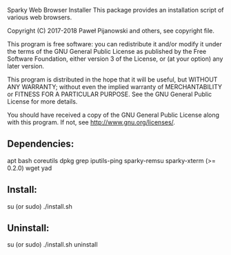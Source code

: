 Sparky Web Browser Installer
This package provides an installation script of various web browsers.

Copyright (C) 2017-2018 Paweł Pijanowski and others, see copyright file.

This program is free software: you can redistribute it and/or modify
it under the terms of the GNU General Public License as published by
the Free Software Foundation, either version 3 of the License, or
(at your option) any later version.

This program is distributed in the hope that it will be useful,
but WITHOUT ANY WARRANTY; without even the implied warranty of
MERCHANTABILITY or FITNESS FOR A PARTICULAR PURPOSE.  See the
GNU General Public License for more details.

You should have received a copy of the GNU General Public License
along with this program.  If not, see <http://www.gnu.org/licenses/>.

Dependencies:
-------------
apt
bash
coreutils
dpkg
grep
iputils-ping
sparky-remsu
sparky-xterm (>= 0.2.0)
wget
yad

Install:
-------------
su (or sudo) 
./install.sh

Uninstall:
-------------
su (or sudo)
./install.sh uninstall
